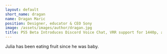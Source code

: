 ```yaml
---
layout: default
short_name: dragan
name: Dragan Maric
position: Designer, educator & CEO Sony
image: /assets/images/author/dragan.jpg
title: PS5 Beta Introduces Discord Voice Chat, VRR support for 1440p, and more
---
```

Julia has been eating fruit since he was baby.